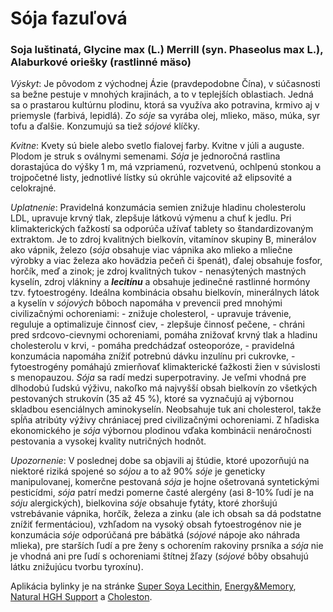 Sója fazuľová
=============

### Soja luštinatá, Glycine max (L.) Merrill (syn. Phaseolus max L.), Alaburkové oriešky (rastlinné mäso)

*Výskyt*: Je pôvodom z východnej Ázie (pravdepodobne Čína), v súčasnosti sa
bežne pestuje v mnohých krajinách, a to v teplejších oblastiach. Jedná sa o
prastarou kultúrnu plodinu, ktorá sa využíva ako potravina, krmivo aj v
priemysle (farbivá, lepidlá). Zo *sóje* sa vyrába olej, mlieko, mäso, múka, syr
tofu a ďalšie. Konzumujú sa tiež *sójové* klíčky.

*Kvitne*: Kvety sú biele alebo svetlo fialovej farby. Kvitne v júli a auguste.
Plodom je struk s oválnymi semenami. *Sója* je jednoročná rastlina dorastajúca
do výšky 1 m, má vzpriamenú, rozvetvenú, ochlpenú stonkou a trojpočetné listy,
jednotlivé lístky sú okrúhle vajcovité až elipsovité a celokrajné.

*Uplatnenie*: Pravidelná konzumácia semien znižuje hladinu cholesterolu LDL,
upravuje krvný tlak, zlepšuje látkovú výmenu a chuť k jedlu. Pri klimakterických
ťažkostí sa odporúča užívať tablety so štandardizovaným extraktom. Je to zdroj
kvalitných bielkovín, vitamínov skupiny B, minerálov ako vápnik, železo (*sója*
obsahuje viac vápnika ako mlieko a mliečne výrobky a viac železa ako hovädzia
pečeň či špenát), ďalej obsahuje fosfor, horčík, meď a zinok; je zdroj
kvalitných tukov - nenasýtených mastných kyselín, zdroj vlákniny a
***lecitínu*** a obsahuje jedinečné rastlinné hormóny tzv. fytoestrogény.
Ideálna kombinácia obsahu bielkovín, minerálnych látok a kyselín v *sójových*
bôboch napomáha v prevencii pred mnohými civilizačnými ochoreniami: - znižuje
cholesterol, - upravuje trávenie, reguluje a optimalizuje činnosť ciev, -
zlepšuje činnosť pečene, - chráni pred srdcovo-cievnymi ochoreniami, pomáha
znižovať krvný tlak a hladinu cholesterolu v krvi, - pomáha predchádzať
osteoporóze, - pravidelná konzumácia napomáha znížiť potrebnú dávku inzulínu pri
cukrovke, - fytoestrogény pomáhajú zmierňovať klimakterické ťažkosti žien v
súvislosti s menopauzou. *Sója* sa radí medzi superpotraviny. Je veľmi vhodná
pre dlhodobú ľudskú výživu, nakoľko má najvyšší obsah bielkovín zo všetkých
pestovaných strukovín (35 až 45 %), ktoré sa vyznačujú aj výbornou skladbou
esenciálnych aminokyselín. Neobsahuje tuk ani cholesterol, takže spĺňa atribúty
výživy chrániacej pred civilizačnými ochoreniami. Z hľadiska ekonomického je
*sója* výbornou plodinou vďaka kombinácii nenáročnosti pestovania a vysokej
kvality nutričných hodnôt.

*Upozornenie*: V poslednej dobe sa objavili aj štúdie, ktoré upozorňujú na
niektoré riziká spojené so *sójou* a to až 90% *sóje* je geneticky
manipulovanej, komerčne pestovaná *sója* je hojne ošetrovaná syntetickými
pesticídmi, *sója* patrí medzi pomerne časté alergény (asi 8-10% ľudí je na
*sóju* alergických), bielkovina *sóje* obsahuje fytáty, ktoré zhoršujú
vstrebávanie vápnika, horčík, železa a zinku (ale ich obsah sa dá podstatne
znížiť fermentáciou), vzhľadom na vysoký obsah fytoestrogénov nie je konzumácia
*sóje* odporúčaná pre bábätká (*sójové* nápoje ako náhrada mlieka), pre starších
ľudí a pre ženy s ochorením rakoviny prsníka a *sója* nie je vhodná ani pre ľudí
s ochoreniami štítnej žľazy (*sójové* bôby obsahujú látku znižujúcu tvorbu
tyroxínu).

Aplikácia bylinky je na stránke [Super Soya Lecithin](../procvi/super-soya-lecithin),
[Energy&Memory](../procvi/energy-memory), [Natural HGH Support](../procvi/natural-hgh-support) a
[Choleston](../procvi/choleston).

